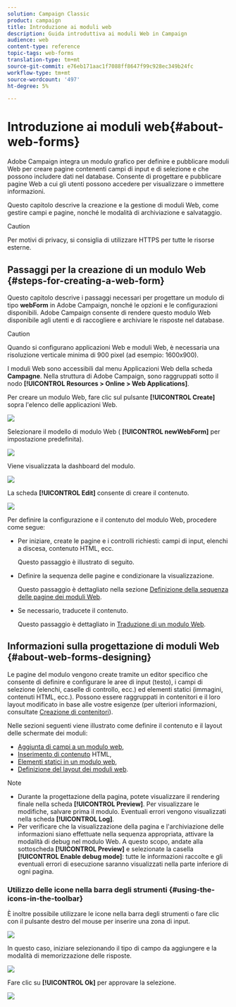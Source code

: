 ```yaml
---
solution: Campaign Classic
product: campaign
title: Introduzione ai moduli web
description: Guida introduttiva ai moduli Web in Campaign
audience: web
content-type: reference
topic-tags: web-forms
translation-type: tm+mt
source-git-commit: e76eb171aac1f7088ff8647f99c928ec349b24fc
workflow-type: tm+mt
source-wordcount: '497'
ht-degree: 5%

---
```



# Introduzione ai moduli web{#about-web-forms}

 Adobe Campaign integra un modulo grafico per definire e pubblicare moduli Web per creare pagine contenenti campi di input e di selezione e che possono includere dati nel database. Consente di progettare e pubblicare pagine Web a cui gli utenti possono accedere per visualizzare o immettere informazioni.

Questo capitolo descrive la creazione e la gestione di moduli Web, come gestire campi e pagine, nonché le modalità di archiviazione e salvataggio.

>[!CAUTION]
>
>Per motivi di privacy, si consiglia di utilizzare HTTPS per tutte le risorse esterne.

## Passaggi per la creazione di un modulo Web {#steps-for-creating-a-web-form}

Questo capitolo descrive i passaggi necessari per progettare un modulo di tipo **webForm** in  Adobe Campaign, nonché le opzioni e le configurazioni disponibili.  Adobe Campaign consente di rendere questo modulo Web disponibile agli utenti e di raccogliere e archiviare le risposte nel database.

>[!CAUTION]
>
>Quando si configurano applicazioni Web e moduli Web, è necessaria una risoluzione verticale minima di 900 pixel (ad esempio: 1600x900).

I moduli Web sono accessibili dal menu Applicazioni Web della scheda **Campagne**. Nella struttura  di Adobe Campaign, sono raggruppati sotto il nodo **[!UICONTROL Resources > Online > Web Applications]**.

Per creare un modulo Web, fare clic sul pulsante **[!UICONTROL Create]** sopra l&#39;elenco delle applicazioni Web.

![](assets/webapp_create_new.png)

Selezionare il modello di modulo Web ( **[!UICONTROL newWebForm]** per impostazione predefinita).

![](assets/s_ncs_admin_survey_select_template.png)

Viene visualizzata la dashboard del modulo.

![](assets/webapp_empty_dashboard.png)

La scheda **[!UICONTROL Edit]** consente di creare il contenuto.

![](assets/webapp_edit_tab.png)

Per definire la configurazione e il contenuto del modulo Web, procedere come segue:

* Per iniziare, create le pagine e i controlli richiesti: campi di input, elenchi a discesa, contenuto HTML, ecc.

   Questo passaggio è illustrato di seguito.

* Definire la sequenza delle pagine e condizionare la visualizzazione.

   Questo passaggio è dettagliato nella sezione [Definizione della sequenza delle pagine dei moduli Web](../../web/using/defining-web-forms-page-sequencing.md).

* Se necessario, traducete il contenuto.

   Questo passaggio è dettagliato in [Traduzione di un modulo Web](../../web/using/translating-a-web-form.md).

## Informazioni sulla progettazione di moduli Web {#about-web-forms-designing}

Le pagine del modulo vengono create tramite un editor specifico che consente di definire e configurare le aree di input (testo), i campi di selezione (elenchi, caselle di controllo, ecc.) ed elementi statici (immagini, contenuti HTML, ecc.). Possono essere raggruppati in contenitori e il loro layout modificato in base alle vostre esigenze (per ulteriori informazioni, consultate [Creazione di contenitori](../../web/using/defining-web-forms-layout.md#creating-containers)).

Nelle sezioni seguenti viene illustrato come definire il contenuto e il layout delle schermate dei moduli:

* [Aggiunta di campi a un modulo web](../../web/using/adding-fields-to-a-web-form.md),
* [Inserimento di contenuto](../../web/using/static-elements-in-a-web-form.md#inserting-html-content) HTML,
* [Elementi statici in un modulo web](../../web/using/static-elements-in-a-web-form.md),
* [Definizione del layout dei moduli web](../../web/using/defining-web-forms-layout.md).

>[!NOTE]
>
>* Durante la progettazione della pagina, potete visualizzare il rendering finale nella scheda **[!UICONTROL Preview]**. Per visualizzare le modifiche, salvare prima il modulo. Eventuali errori vengono visualizzati nella scheda **[!UICONTROL Log]**.
>* Per verificare che la visualizzazione della pagina e l&#39;archiviazione delle informazioni siano effettuate nella sequenza appropriata, attivare la modalità di debug nel modulo Web. A questo scopo, andate alla sottoscheda **[!UICONTROL Preview]** e selezionate la casella **[!UICONTROL Enable debug mode]**: tutte le informazioni raccolte e gli eventuali errori di esecuzione saranno visualizzati nella parte inferiore di ogni pagina.

>



### Utilizzo delle icone nella barra degli strumenti {#using-the-icons-in-the-toolbar}

È inoltre possibile utilizzare le icone nella barra degli strumenti o fare clic con il pulsante destro del mouse per inserire una zona di input.

![](assets/s_ncs_admin_webform_add_selection.png)

In questo caso, iniziare selezionando il tipo di campo da aggiungere e la modalità di memorizzazione delle risposte.

![](assets/s_ncs_admin_webform_select_storage.png)

Fare clic su **[!UICONTROL Ok]** per approvare la selezione.

![](assets/s_ncs_admin_webform_confirm_storage.png)

